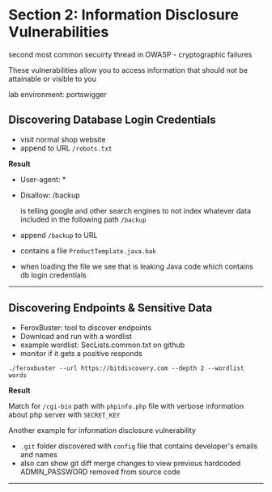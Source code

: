 # Section 2: Information Disclosure Vulnerabilities

second most common secuirty thread in OWASP - cryptographic failures

These vulnerabilities allow you to access information that should not be attainable or visible to you

lab environment: portswigger

## Discovering Database Login Credentials

- visit normal shop website
- append to URL `/robots.txt`

**Result**
- User-agent: *
- Disallow: /backup

  is telling google and other search engines to not index whatever data included in the following path `/backup`

- append `/backup` to URL
- contains a file `ProductTemplate.java.bak`
- when loading the file we see that is leaking Java code which contains db login credentials

---

## Discovering Endpoints & Sensitive Data

- FeroxBuster: tool to discover endpoints
- Download and run with a wordlist
- example wordlist: SecLists.common.txt on github
- monitor if it gets a positive responds

```
./feroxbuster --url https://bitdiscovery.com --depth 2 --wordlist words
```

**Result**

Match for `/cgi-bin` path with `phpinfo.php` file with verbose information about php server with `SECRET_KEY`

Another example for information disclosure vulnerability
- `.git` folder discovered with `config` file that contains developer's emails and names
- also can show git diff merge changes to view previous hardcoded ADMIN_PASSWORD removed from source code

---



